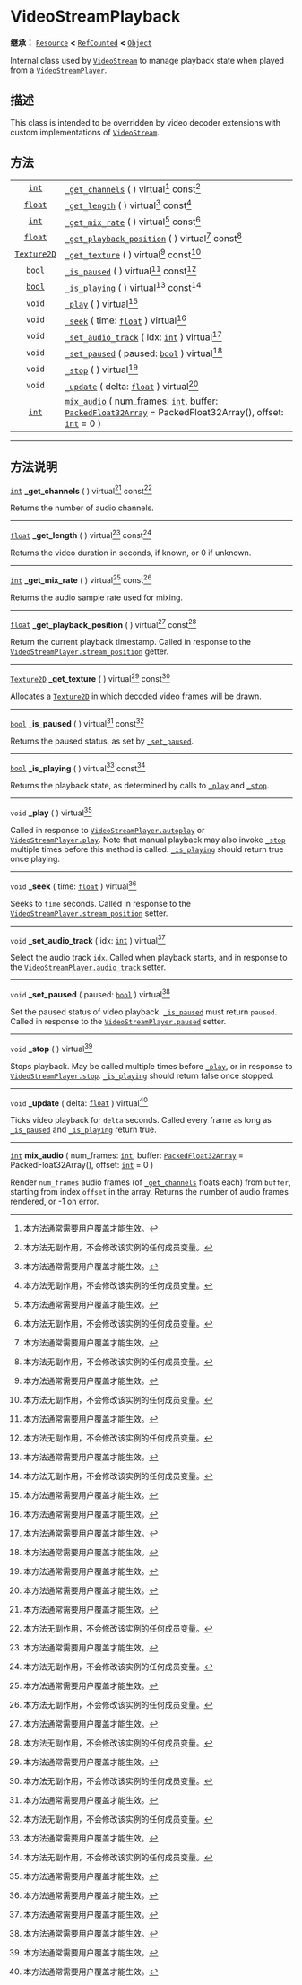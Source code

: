 <!-- ⚠ 请勿编辑本文件 ⚠ -->
<!-- 本文档使用脚本从 WeDot 引擎源码仓库生成。 -->
<!-- 生成脚本：https://github.com/WeDot-Engine/WeDot/tree/4.3/doc/tools/make_md.py； -->
<!-- 原文件：https://github.com/WeDot-Engine/WeDot/tree/4.3/doc/classes/VideoStreamPlayback.xml。 -->

<div id="_class_videostreamplayback"></div>

# VideoStreamPlayback

**继承：** [`Resource`](class_resource.md) **<** [`RefCounted`](class_refcounted.md) **<** [`Object`](class_object.md)

Internal class used by [`VideoStream`](class_videostream.md) to manage playback state when played from a [`VideoStreamPlayer`](class_videostreamplayer.md).

## 描述

This class is intended to be overridden by video decoder extensions with custom implementations of [`VideoStream`](class_videostream.md).

## 方法

|||
|:-:|:--|
| [`int`](class_int.md)             | [`_get_channels`](class_videostreamplayback.md#class_videostreamplayback_private_method__get_channels) ( ) virtual[^virtual] const[^const]                                                                                                          |
| [`float`](class_float.md)         | [`_get_length`](class_videostreamplayback.md#class_videostreamplayback_private_method__get_length) ( ) virtual[^virtual] const[^const]                                                                                                              |
| [`int`](class_int.md)             | [`_get_mix_rate`](class_videostreamplayback.md#class_videostreamplayback_private_method__get_mix_rate) ( ) virtual[^virtual] const[^const]                                                                                                          |
| [`float`](class_float.md)         | [`_get_playback_position`](class_videostreamplayback.md#class_videostreamplayback_private_method__get_playback_position) ( ) virtual[^virtual] const[^const]                                                                                        |
| [`Texture2D`](class_texture2d.md) | [`_get_texture`](class_videostreamplayback.md#class_videostreamplayback_private_method__get_texture) ( ) virtual[^virtual] const[^const]                                                                                                            |
| [`bool`](class_bool.md)           | [`_is_paused`](class_videostreamplayback.md#class_videostreamplayback_private_method__is_paused) ( ) virtual[^virtual] const[^const]                                                                                                                |
| [`bool`](class_bool.md)           | [`_is_playing`](class_videostreamplayback.md#class_videostreamplayback_private_method__is_playing) ( ) virtual[^virtual] const[^const]                                                                                                              |
| `void`                            | [`_play`](class_videostreamplayback.md#class_videostreamplayback_private_method__play) ( ) virtual[^virtual]                                                                                                                                        |
| `void`                            | [`_seek`](class_videostreamplayback.md#class_videostreamplayback_private_method__seek) ( time: [`float`](class_float.md) ) virtual[^virtual]                                                                                                        |
| `void`                            | [`_set_audio_track`](class_videostreamplayback.md#class_videostreamplayback_private_method__set_audio_track) ( idx: [`int`](class_int.md) ) virtual[^virtual]                                                                                       |
| `void`                            | [`_set_paused`](class_videostreamplayback.md#class_videostreamplayback_private_method__set_paused) ( paused: [`bool`](class_bool.md) ) virtual[^virtual]                                                                                            |
| `void`                            | [`_stop`](class_videostreamplayback.md#class_videostreamplayback_private_method__stop) ( ) virtual[^virtual]                                                                                                                                        |
| `void`                            | [`_update`](class_videostreamplayback.md#class_videostreamplayback_private_method__update) ( delta: [`float`](class_float.md) ) virtual[^virtual]                                                                                                   |
| [`int`](class_int.md)             | [`mix_audio`](class_videostreamplayback.md#class_videostreamplayback_method_mix_audio) ( num_frames: [`int`](class_int.md), buffer: [`PackedFloat32Array`](class_packedfloat32array.md) = PackedFloat32Array(), offset: [`int`](class_int.md) = 0 ) |

<!-- rst-class:: classref-section-separator -->

---

## 方法说明

<div id="_class_videostreamplayback_private_method__get_channels"></div>

[`int`](class_int.md) **_get_channels** ( ) virtual[^virtual] const[^const]<div id="class_videostreamplayback_private_method__get_channels"></div>

Returns the number of audio channels.

<!-- rst-class:: classref-item-separator -->

---

<div id="_class_videostreamplayback_private_method__get_length"></div>

[`float`](class_float.md) **_get_length** ( ) virtual[^virtual] const[^const]<div id="class_videostreamplayback_private_method__get_length"></div>

Returns the video duration in seconds, if known, or 0 if unknown.

<!-- rst-class:: classref-item-separator -->

---

<div id="_class_videostreamplayback_private_method__get_mix_rate"></div>

[`int`](class_int.md) **_get_mix_rate** ( ) virtual[^virtual] const[^const]<div id="class_videostreamplayback_private_method__get_mix_rate"></div>

Returns the audio sample rate used for mixing.

<!-- rst-class:: classref-item-separator -->

---

<div id="_class_videostreamplayback_private_method__get_playback_position"></div>

[`float`](class_float.md) **_get_playback_position** ( ) virtual[^virtual] const[^const]<div id="class_videostreamplayback_private_method__get_playback_position"></div>

Return the current playback timestamp. Called in response to the [`VideoStreamPlayer.stream_position`](class_videostreamplayer.md#class_videostreamplayer_property_stream_position) getter.

<!-- rst-class:: classref-item-separator -->

---

<div id="_class_videostreamplayback_private_method__get_texture"></div>

[`Texture2D`](class_texture2d.md) **_get_texture** ( ) virtual[^virtual] const[^const]<div id="class_videostreamplayback_private_method__get_texture"></div>

Allocates a [`Texture2D`](class_texture2d.md) in which decoded video frames will be drawn.

<!-- rst-class:: classref-item-separator -->

---

<div id="_class_videostreamplayback_private_method__is_paused"></div>

[`bool`](class_bool.md) **_is_paused** ( ) virtual[^virtual] const[^const]<div id="class_videostreamplayback_private_method__is_paused"></div>

Returns the paused status, as set by [`_set_paused`](class_videostreamplayback.md#class_videostreamplayback_private_method__set_paused).

<!-- rst-class:: classref-item-separator -->

---

<div id="_class_videostreamplayback_private_method__is_playing"></div>

[`bool`](class_bool.md) **_is_playing** ( ) virtual[^virtual] const[^const]<div id="class_videostreamplayback_private_method__is_playing"></div>

Returns the playback state, as determined by calls to [`_play`](class_videostreamplayback.md#class_videostreamplayback_private_method__play) and [`_stop`](class_videostreamplayback.md#class_videostreamplayback_private_method__stop).

<!-- rst-class:: classref-item-separator -->

---

<div id="_class_videostreamplayback_private_method__play"></div>

`void` **_play** ( ) virtual[^virtual]<div id="class_videostreamplayback_private_method__play"></div>

Called in response to [`VideoStreamPlayer.autoplay`](class_videostreamplayer.md#class_videostreamplayer_property_autoplay) or [`VideoStreamPlayer.play`](class_videostreamplayer.md#class_videostreamplayer_method_play). Note that manual playback may also invoke [`_stop`](class_videostreamplayback.md#class_videostreamplayback_private_method__stop) multiple times before this method is called. [`_is_playing`](class_videostreamplayback.md#class_videostreamplayback_private_method__is_playing) should return true once playing.

<!-- rst-class:: classref-item-separator -->

---

<div id="_class_videostreamplayback_private_method__seek"></div>

`void` **_seek** ( time: [`float`](class_float.md) ) virtual[^virtual]<div id="class_videostreamplayback_private_method__seek"></div>

Seeks to `time` seconds. Called in response to the [`VideoStreamPlayer.stream_position`](class_videostreamplayer.md#class_videostreamplayer_property_stream_position) setter.

<!-- rst-class:: classref-item-separator -->

---

<div id="_class_videostreamplayback_private_method__set_audio_track"></div>

`void` **_set_audio_track** ( idx: [`int`](class_int.md) ) virtual[^virtual]<div id="class_videostreamplayback_private_method__set_audio_track"></div>

Select the audio track `idx`. Called when playback starts, and in response to the [`VideoStreamPlayer.audio_track`](class_videostreamplayer.md#class_videostreamplayer_property_audio_track) setter.

<!-- rst-class:: classref-item-separator -->

---

<div id="_class_videostreamplayback_private_method__set_paused"></div>

`void` **_set_paused** ( paused: [`bool`](class_bool.md) ) virtual[^virtual]<div id="class_videostreamplayback_private_method__set_paused"></div>

Set the paused status of video playback. [`_is_paused`](class_videostreamplayback.md#class_videostreamplayback_private_method__is_paused) must return `paused`. Called in response to the [`VideoStreamPlayer.paused`](class_videostreamplayer.md#class_videostreamplayer_property_paused) setter.

<!-- rst-class:: classref-item-separator -->

---

<div id="_class_videostreamplayback_private_method__stop"></div>

`void` **_stop** ( ) virtual[^virtual]<div id="class_videostreamplayback_private_method__stop"></div>

Stops playback. May be called multiple times before [`_play`](class_videostreamplayback.md#class_videostreamplayback_private_method__play), or in response to [`VideoStreamPlayer.stop`](class_videostreamplayer.md#class_videostreamplayer_method_stop). [`_is_playing`](class_videostreamplayback.md#class_videostreamplayback_private_method__is_playing) should return false once stopped.

<!-- rst-class:: classref-item-separator -->

---

<div id="_class_videostreamplayback_private_method__update"></div>

`void` **_update** ( delta: [`float`](class_float.md) ) virtual[^virtual]<div id="class_videostreamplayback_private_method__update"></div>

Ticks video playback for `delta` seconds. Called every frame as long as [`_is_paused`](class_videostreamplayback.md#class_videostreamplayback_private_method__is_paused) and [`_is_playing`](class_videostreamplayback.md#class_videostreamplayback_private_method__is_playing) return true.

<!-- rst-class:: classref-item-separator -->

---

<div id="_class_videostreamplayback_method_mix_audio"></div>

[`int`](class_int.md) **mix_audio** ( num_frames: [`int`](class_int.md), buffer: [`PackedFloat32Array`](class_packedfloat32array.md) = PackedFloat32Array(), offset: [`int`](class_int.md) = 0 )<div id="class_videostreamplayback_method_mix_audio"></div>

Render `num_frames` audio frames (of [`_get_channels`](class_videostreamplayback.md#class_videostreamplayback_private_method__get_channels) floats each) from `buffer`, starting from index `offset` in the array. Returns the number of audio frames rendered, or -1 on error.

[^virtual]: 本方法通常需要用户覆盖才能生效。
[^const]: 本方法无副作用，不会修改该实例的任何成员变量。
[^vararg]: 本方法除了能接受在此处描述的参数外，还能够继续接受任意数量的参数。
[^constructor]: 本方法用于构造某个类型。
[^static]: 调用本方法无需实例，可直接使用类名进行调用。
[^operator]: 本方法描述的是使用本类型作为左操作数的有效运算符。
[^bitfield]: 这个值是由下列位标志构成位掩码的整数。
[^void]: 无返回值。
